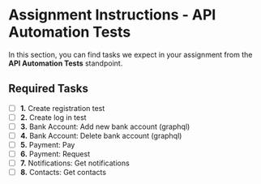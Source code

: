 # Assignment Instructions - API Automation Tests

In this section, you can find tasks we expect in your assignment from the **API Automation Tests** standpoint.

## Required Tasks

- [ ] **1.** Create registration test
- [ ] **2.** Create log in test
- [ ] **3.** Bank Account: Add new bank account (graphql)
- [ ] **4.** Bank Account: Delete bank account (graphql)
- [ ] **5.** Payment: Pay
- [ ] **6.** Payment: Request
- [ ] **7.** Notifications: Get notifications
- [ ] **8.** Contacts: Get contacts
